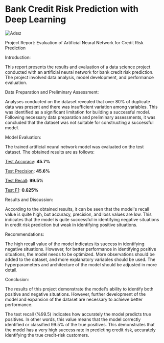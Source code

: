 # Bank Credit Risk Prediction with Deep Learning


![Adsız](https://github.com/ArdaKaymaz/Bank_Credit_Risk_Prediction_with_Deep_Learning/assets/146623362/3856e6dc-c3a3-44b4-95fc-3bf92fa8902d)

 
Project Report: Evaluation of Artificial Neural Network for Credit Risk Prediction

Introduction:

This report presents the results and evaluation of a data science project conducted with an artificial neural network for bank credit risk prediction. The project involved data analysis, model development, and performance evaluation.


Data Preparation and Preliminary Assessment:

Analyses conducted on the dataset revealed that over 80% of duplicate data was present and there was insufficient variation among variables. This was identified as a significant limitation for building a successful model. Following necessary data preparation and preliminary assessments, it was concluded that the dataset was not suitable for constructing a successful model.


Model Evaluation:

The trained artificial neural network model was evaluated on the test dataset. The obtained results are as follows:

<u>Test Accuracy</u>: <strong>45.7%</strong>

<u>Test Precision</u>: <strong>45.6%</strong>

<u>Test Recall</u>: <strong>99.5%</strong>

<u>Test F1</u>: <strong>0.625%</strong>

 
Results and Discussion:

According to the obtained results, it can be seen that the model's recall value is quite high, but accuracy, precision, and loss values are low. This indicates that the model is quite successful in identifying negative situations in credit risk prediction but weak in identifying positive situations.


Recommendations:

The high recall value of the model indicates its success in identifying negative situations. However, for better performance in identifying positive situations, the model needs to be optimized.
More observations should be added to the dataset, and more explanatory variables should be used.
The hyperparameters and architecture of the model should be adjusted in more detail.


Conclusion:

The results of this project demonstrate the model's ability to identify both positive and negative situations. However, further development of the model and expansion of the dataset are necessary to achieve better performance.

The test recall (%99.5) indicates how accurately the model predicts true positives. In other words, this value means that the model correctly identified or classified 99.5% of the true positives. This demonstrates that the model has a very high success rate in predicting credit risk, accurately identifying the true credit-risk customers.

